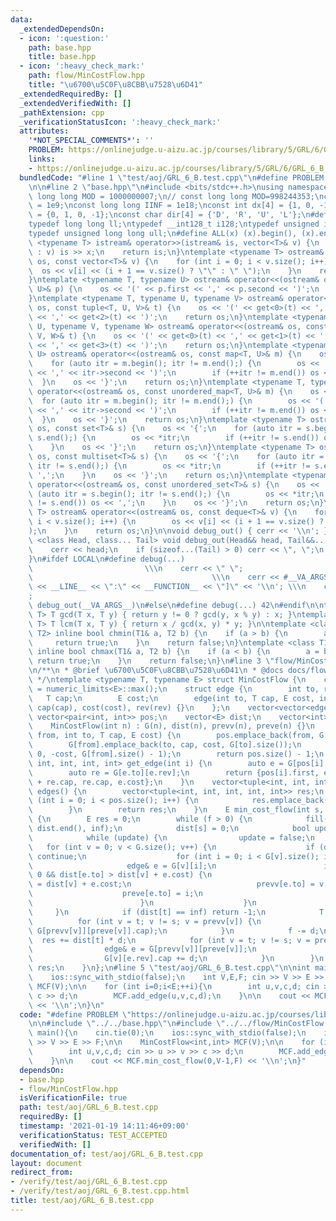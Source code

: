 ```yaml
---
data:
  _extendedDependsOn:
  - icon: ':question:'
    path: base.hpp
    title: base.hpp
  - icon: ':heavy_check_mark:'
    path: flow/MinCostFlow.hpp
    title: "\u6700\u5C0F\u8CBB\u7528\u6D41"
  _extendedRequiredBy: []
  _extendedVerifiedWith: []
  _pathExtension: cpp
  _verificationStatusIcon: ':heavy_check_mark:'
  attributes:
    '*NOT_SPECIAL_COMMENTS*': ''
    PROBLEM: https://onlinejudge.u-aizu.ac.jp/courses/library/5/GRL/6/GRL_6_B
    links:
    - https://onlinejudge.u-aizu.ac.jp/courses/library/5/GRL/6/GRL_6_B
  bundledCode: "#line 1 \"test/aoj/GRL_6_B.test.cpp\"\n#define PROBLEM \"https://onlinejudge.u-aizu.ac.jp/courses/library/5/GRL/6/GRL_6_B\"\
    \n\n#line 2 \"base.hpp\"\n#include <bits/stdc++.h>\nusing namespace std;\nconst\
    \ long long MOD = 1000000007;\n// const long long MOD=998244353;\nconst int INF\
    \ = 1e9;\nconst long long IINF = 1e18;\nconst int dx[4] = {1, 0, -1, 0}, dy[4]\
    \ = {0, 1, 0, -1};\nconst char dir[4] = {'D', 'R', 'U', 'L'};\n#define LOCAL\n\
    typedef long long ll;\ntypedef __int128_t i128;\ntypedef unsigned int uint;\n\
    typedef unsigned long long ull;\n#define ALL(x) (x).begin(), (x).end()\n\ntemplate\
    \ <typename T> istream& operator>>(istream& is, vector<T>& v) {\n    for (T& x\
    \ : v) is >> x;\n    return is;\n}\ntemplate <typename T> ostream& operator<<(ostream&\
    \ os, const vector<T>& v) {\n    for (int i = 0; i < v.size(); i++) {\n      \
    \  os << v[i] << (i + 1 == v.size() ? \"\" : \" \");\n    }\n    return os;\n\
    }\ntemplate <typename T, typename U> ostream& operator<<(ostream& os, const pair<T,\
    \ U>& p) {\n    os << '(' << p.first << ',' << p.second << ')';\n    return os;\n\
    }\ntemplate <typename T, typename U, typename V> ostream& operator<<(ostream&\
    \ os, const tuple<T, U, V>& t) {\n    os << '(' << get<0>(t) << ',' << get<1>(t)\
    \ << ',' << get<2>(t) << ')';\n    return os;\n}\ntemplate <typename T, typename\
    \ U, typename V, typename W> ostream& operator<<(ostream& os, const tuple<T, U,\
    \ V, W>& t) {\n    os << '(' << get<0>(t) << ',' << get<1>(t) << ',' << get<2>(t)\
    \ << ',' << get<3>(t) << ')';\n    return os;\n}\ntemplate <typename T, typename\
    \ U> ostream& operator<<(ostream& os, const map<T, U>& m) {\n    os << '{';\n\
    \    for (auto itr = m.begin(); itr != m.end();) {\n        os << '(' << itr->first\
    \ << ',' << itr->second << ')';\n        if (++itr != m.end()) os << ',';\n  \
    \  }\n    os << '}';\n    return os;\n}\ntemplate <typename T, typename U> ostream&\
    \ operator<<(ostream& os, const unordered_map<T, U>& m) {\n    os << '{';\n  \
    \  for (auto itr = m.begin(); itr != m.end();) {\n        os << '(' << itr->first\
    \ << ',' << itr->second << ')';\n        if (++itr != m.end()) os << ',';\n  \
    \  }\n    os << '}';\n    return os;\n}\ntemplate <typename T> ostream& operator<<(ostream&\
    \ os, const set<T>& s) {\n    os << '{';\n    for (auto itr = s.begin(); itr !=\
    \ s.end();) {\n        os << *itr;\n        if (++itr != s.end()) os << ',';\n\
    \    }\n    os << '}';\n    return os;\n}\ntemplate <typename T> ostream& operator<<(ostream&\
    \ os, const multiset<T>& s) {\n    os << '{';\n    for (auto itr = s.begin();\
    \ itr != s.end();) {\n        os << *itr;\n        if (++itr != s.end()) os <<\
    \ ',';\n    }\n    os << '}';\n    return os;\n}\ntemplate <typename T> ostream&\
    \ operator<<(ostream& os, const unordered_set<T>& s) {\n    os << '{';\n    for\
    \ (auto itr = s.begin(); itr != s.end();) {\n        os << *itr;\n        if (++itr\
    \ != s.end()) os << ',';\n    }\n    os << '}';\n    return os;\n}\ntemplate <typename\
    \ T> ostream& operator<<(ostream& os, const deque<T>& v) {\n    for (int i = 0;\
    \ i < v.size(); i++) {\n        os << v[i] << (i + 1 == v.size() ? \"\" : \" \"\
    );\n    }\n    return os;\n}\n\nvoid debug_out() { cerr << '\\n'; }\ntemplate\
    \ <class Head, class... Tail> void debug_out(Head&& head, Tail&&... tail) {\n\
    \    cerr << head;\n    if (sizeof...(Tail) > 0) cerr << \", \";\n    debug_out(move(tail)...);\n\
    }\n#ifdef LOCAL\n#define debug(...)                                          \
    \                         \\\n    cerr << \" \";                             \
    \                                        \\\n    cerr << #__VA_ARGS__ << \" :[\"\
    \ << __LINE__ << \":\" << __FUNCTION__ << \"]\" << '\\n'; \\\n    cerr << \" \"\
    ;                                                                     \\\n   \
    \ debug_out(__VA_ARGS__)\n#else\n#define debug(...) 42\n#endif\n\ntemplate <typename\
    \ T> T gcd(T x, T y) { return y != 0 ? gcd(y, x % y) : x; }\ntemplate <typename\
    \ T> T lcm(T x, T y) { return x / gcd(x, y) * y; }\n\ntemplate <class T1, class\
    \ T2> inline bool chmin(T1& a, T2 b) {\n    if (a > b) {\n        a = b;\n   \
    \     return true;\n    }\n    return false;\n}\ntemplate <class T1, class T2>\
    \ inline bool chmax(T1& a, T2 b) {\n    if (a < b) {\n        a = b;\n       \
    \ return true;\n    }\n    return false;\n}\n#line 3 \"flow/MinCostFlow.hpp\"\n\
    \n/**\n * @brief \u6700\u5C0F\u8CBB\u7528\u6D41\n * @docs docs/flow/MinCostFlow.md\n\
    \ */\ntemplate <typename T, typename E> struct MinCostFlow {\n    const E inf\
    \ = numeric_limits<E>::max();\n    struct edge {\n        int to, rev;\n     \
    \   T cap;\n        E cost;\n        edge(int to, T cap, E cost, int rev) : to(to),\
    \ cap(cap), cost(cost), rev(rev) {}\n    };\n    vector<vector<edge>> G;\n   \
    \ vector<pair<int, int>> pos;\n    vector<E> dist;\n    vector<int> prevv, preve;\n\
    \    MinCostFlow(int n) : G(n), dist(n), prevv(n), preve(n) {}\n    int add_edge(int\
    \ from, int to, T cap, E cost) {\n        pos.emplace_back(from, G[from].size());\n\
    \        G[from].emplace_back(to, cap, cost, G[to].size());\n        G[to].emplace_back(from,\
    \ 0, -cost, G[from].size() - 1);\n        return pos.size() - 1;\n    }\n    tuple<int,\
    \ int, int, int, int> get_edge(int i) {\n        auto e = G[pos[i].first][pos[i].second];\n\
    \        auto re = G[e.to][e.rev];\n        return {pos[i].first, e.to, e.cap\
    \ + re.cap, re.cap, e.cost};\n    }\n    vector<tuple<int, int, int, int, int>>\
    \ edges() {\n        vector<tuple<int, int, int, int, int>> res;\n        for\
    \ (int i = 0; i < pos.size(); i++) {\n            res.emplace_back(get_edge(i));\n\
    \        }\n        return res;\n    }\n    E min_cost_flow(int s, int t, T f)\
    \ {\n        E res = 0;\n        while (f > 0) {\n            fill(dist.begin(),\
    \ dist.end(), inf);\n            dist[s] = 0;\n            bool update = true;\n\
    \            while (update) {\n                update = false;\n             \
    \   for (int v = 0; v < G.size(); v++) {\n                    if (dist[v] == inf)\
    \ continue;\n                    for (int i = 0; i < G[v].size(); i++) {\n   \
    \                     edge& e = G[v][i];\n                        if (e.cap >\
    \ 0 && dist[e.to] > dist[v] + e.cost) {\n                            dist[e.to]\
    \ = dist[v] + e.cost;\n                            prevv[e.to] = v;\n        \
    \                    preve[e.to] = i;\n                            update = true;\n\
    \                        }\n                    }\n                }\n       \
    \     }\n            if (dist[t] == inf) return -1;\n            T d = f;\n  \
    \          for (int v = t; v != s; v = prevv[v]) {\n                d = min(d,\
    \ G[prevv[v]][preve[v]].cap);\n            }\n            f -= d;\n          \
    \  res += dist[t] * d;\n            for (int v = t; v != s; v = prevv[v]) {\n\
    \                edge& e = G[prevv[v]][preve[v]];\n                e.cap -= d;\n\
    \                G[v][e.rev].cap += d;\n            }\n        }\n        return\
    \ res;\n    }\n};\n#line 5 \"test/aoj/GRL_6_B.test.cpp\"\n\nint main(){\n    cin.tie(0);\n\
    \    ios::sync_with_stdio(false);\n    int V,E,F; cin >> V >> E >> F;\n\n    MinCostFlow<int,int>\
    \ MCF(V);\n\n    for (int i=0;i<E;++i){\n        int u,v,c,d; cin >> u >> v >>\
    \ c >> d;\n        MCF.add_edge(u,v,c,d);\n    }\n\n    cout << MCF.min_cost_flow(0,V-1,F)\
    \ << '\\n';\n}\n"
  code: "#define PROBLEM \"https://onlinejudge.u-aizu.ac.jp/courses/library/5/GRL/6/GRL_6_B\"\
    \n\n#include \"../../base.hpp\"\n#include \"../../flow/MinCostFlow.hpp\"\n\nint\
    \ main(){\n    cin.tie(0);\n    ios::sync_with_stdio(false);\n    int V,E,F; cin\
    \ >> V >> E >> F;\n\n    MinCostFlow<int,int> MCF(V);\n\n    for (int i=0;i<E;++i){\n\
    \        int u,v,c,d; cin >> u >> v >> c >> d;\n        MCF.add_edge(u,v,c,d);\n\
    \    }\n\n    cout << MCF.min_cost_flow(0,V-1,F) << '\\n';\n}"
  dependsOn:
  - base.hpp
  - flow/MinCostFlow.hpp
  isVerificationFile: true
  path: test/aoj/GRL_6_B.test.cpp
  requiredBy: []
  timestamp: '2021-01-19 14:11:46+09:00'
  verificationStatus: TEST_ACCEPTED
  verifiedWith: []
documentation_of: test/aoj/GRL_6_B.test.cpp
layout: document
redirect_from:
- /verify/test/aoj/GRL_6_B.test.cpp
- /verify/test/aoj/GRL_6_B.test.cpp.html
title: test/aoj/GRL_6_B.test.cpp
---
```

